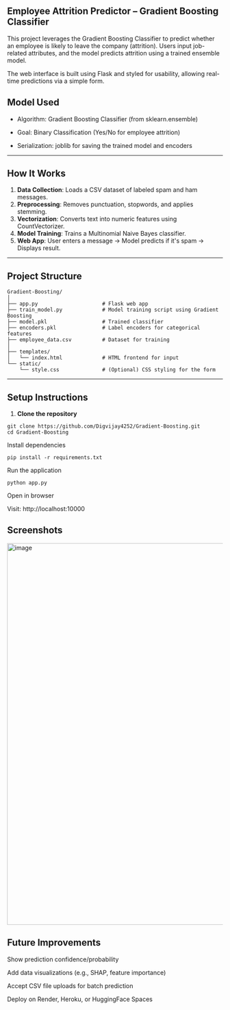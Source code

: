 <!-- # Gradient-Boosting

<img width="922" height="891" alt="image" src="https://github.com/user-attachments/assets/2fd7c002-09ab-4c78-94e3-a1d8f0769373" /> -->

## Employee Attrition Predictor – Gradient Boosting Classifier

This project leverages the Gradient Boosting Classifier to predict whether an employee is likely to leave the company (attrition). Users input job-related attributes, and the model predicts attrition using a trained ensemble model.

 The web interface is built using Flask and styled for usability, allowing real-time predictions via a simple form.

## Model Used

- Algorithm: Gradient Boosting Classifier (from sklearn.ensemble)

- Goal: Binary Classification (Yes/No for employee attrition)

- Serialization: joblib for saving the trained model and encoders

---

## How It Works

1. **Data Collection**: Loads a CSV dataset of labeled spam and ham messages.
2. **Preprocessing**: Removes punctuation, stopwords, and applies stemming.
3. **Vectorization**: Converts text into numeric features using CountVectorizer.
4. **Model Training**: Trains a Multinomial Naive Bayes classifier.
5. **Web App**: User enters a message → Model predicts if it's spam → Displays result.

---

## Project Structure

```
Gradient-Boosting/
│
├── app.py                     # Flask web app
├── train_model.py             # Model training script using Gradient Boosting
├── model.pkl                  # Trained classifier
├── encoders.pkl               # Label encoders for categorical features
├── employee_data.csv          # Dataset for training
│
├── templates/
│   └── index.html             # HTML frontend for input
└── static/
    └── style.css              # (Optional) CSS styling for the form

```

---

## Setup Instructions

1. **Clone the repository**

```
git clone https://github.com/Digvijay4252/Gradient-Boosting.git
cd Gradient-Boosting
```

Install dependencies

```
pip install -r requirements.txt
```

Run the application

```
python app.py
```

Open in browser

Visit: http://localhost:10000

## Screenshots

<img width="922" height="891" alt="image" src="https://github.com/user-attachments/assets/2fd7c002-09ab-4c78-94e3-a1d8f0769373" />

## Future Improvements

Show prediction confidence/probability

Add data visualizations (e.g., SHAP, feature importance)

Accept CSV file uploads for batch prediction

Deploy on Render, Heroku, or HuggingFace Spaces
